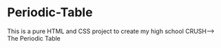 # Periodic-Table
This is a pure HTML and CSS project to create my high school CRUSH--> The Periodic Table
